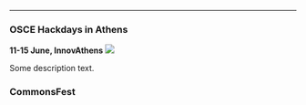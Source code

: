 ---------------------

### OSCE Hackdays in Athens ###

**11-15 June, InnovAthens**
![](https://oscedays.org/wp-content/uploads/2015/01/OSCED_LOGO_44mm-01-01.png)

Some description text.

### CommonsFest ###
